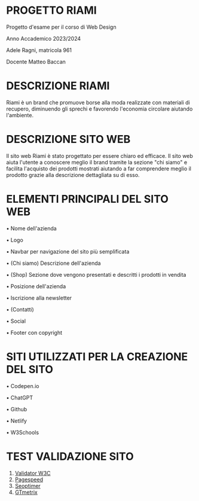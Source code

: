 # PROGETTO RIAMI

Progetto d'esame per il corso  di Web Design

Anno Accademico 2023/2024

Adele Ragni, matricola 961

Docente Matteo Baccan

# DESCRIZIONE  RIAMI
Riami è un brand che promuove borse alla moda  realizzate con materiali di recupero, diminuendo gli sprechi e favorendo l'economia circolare aiutando l'ambiente.
# DESCRIZIONE  SITO WEB 
Il sito web Riami è stato progettato per essere chiaro ed efficace. Il sito web aiuta l'utente a conoscere meglio il brand tramite la sezione "chi siamo" e facilita  l'acquisto dei prodotti mostrati aiutando a far comprendere meglio il prodotto grazie alla descrizione dettagliata su di esso.


# ELEMENTI PRINCIPALI DEL SITO WEB
• Nome dell'azienda

• Logo

• Navbar per navigazione del sito più semplificata

• (Chi siamo) Descrizione dell'azienda

• (Shop) Sezione dove vengono presentati e descritti i prodotti in vendita

• Posizione dell'azienda

• Iscrizione alla newsletter

• (Contatti)

• Social

• Footer con copyright

# SITI UTILIZZATI PER LA CREAZIONE  DEL SITO

• Codepen.io

• ChatGPT

• Github

• Netlify

• W3Schools

# TEST VALIDAZIONE SITO
1.  [Validator W3C](https://validator.w3.org)
2.  [Pagespeed](https://pagespeed.web.dev)
3.  [Seoptimer](https://www.seoptimer.com)
4.  [GTmetrix](https://gtmetrix.com)

